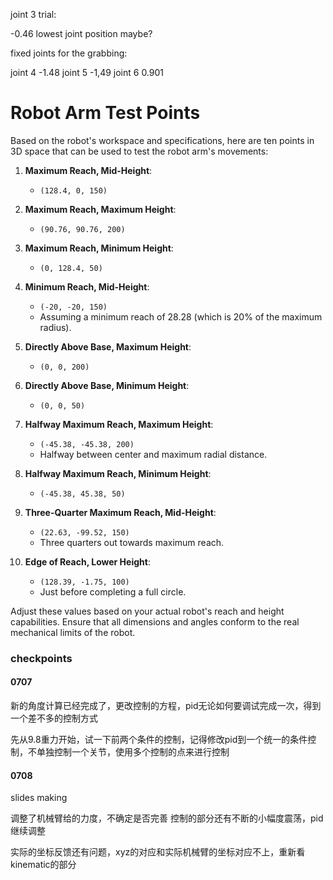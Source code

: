 joint 3 trial:

-0.46 lowest joint position maybe?




fixed joints for the grabbing:

joint 4 -1.48
joint 5 -1,49
joint 6 0.901


# Robot Arm Test Points

Based on the robot's workspace and specifications, here are ten points in 3D space that can be used to test the robot arm's movements:

1. **Maximum Reach, Mid-Height**:
   - `(128.4, 0, 150)`

2. **Maximum Reach, Maximum Height**:
   - `(90.76, 90.76, 200)`

3. **Maximum Reach, Minimum Height**:
   - `(0, 128.4, 50)`

4. **Minimum Reach, Mid-Height**:
   - `(-20, -20, 150)`
   - Assuming a minimum reach of 28.28 (which is 20% of the maximum radius).

5. **Directly Above Base, Maximum Height**:
   - `(0, 0, 200)`

6. **Directly Above Base, Minimum Height**:
   - `(0, 0, 50)`

7. **Halfway Maximum Reach, Maximum Height**:
   - `(-45.38, -45.38, 200)`
   - Halfway between center and maximum radial distance.

8. **Halfway Maximum Reach, Minimum Height**:
   - `(-45.38, 45.38, 50)`

9. **Three-Quarter Maximum Reach, Mid-Height**:
   - `(22.63, -99.52, 150)`
   - Three quarters out towards maximum reach.

10. **Edge of Reach, Lower Height**:
    - `(128.39, -1.75, 100)`
    - Just before completing a full circle.

Adjust these values based on your actual robot's reach and height capabilities. Ensure that all dimensions and angles conform to the real mechanical limits of the robot.


### checkpoints

#### 0707 

新的角度计算已经完成了，更改控制的方程，pid无论如何要调试完成一次，得到一个差不多的控制方式

先从9.8重力开始，试一下前两个条件的控制，记得修改pid到一个统一的条件控制，不单独控制一个关节，使用多个控制的点来进行控制

#### 0708
slides making

调整了机械臂给的力度，不确定是否完善
控制的部分还有不断的小幅度震荡，pid继续调整

实际的坐标反馈还有问题，xyz的对应和实际机械臂的坐标对应不上，重新看kinematic的部分
